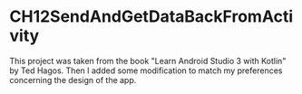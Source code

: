 # CH12SendAndGetDataBackFromActivity
This project was taken from the book "Learn Android Studio 3 with Kotlin" by Ted Hagos. 
Then I added some modification to match my preferences concerning the design of the app.
